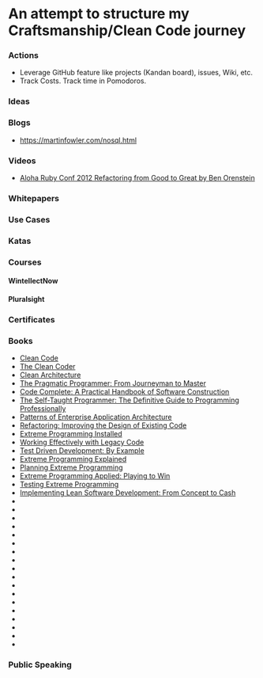 # An attempt to structure my Craftsmanship/Clean Code journey


### Actions

- Leverage GitHub feature like projects (Kandan board), issues, Wiki, etc.
- Track Costs. Track time in Pomodoros.

### Ideas



### Blogs

- https://martinfowler.com/nosql.html

### Videos
- [Aloha Ruby Conf 2012 Refactoring from Good to Great by Ben Orenstein](https://www.youtube.com/watch?v=DC-pQPq0acs&t=599sI)

### Whitepapers


### Use Cases


### Katas

### Courses


#### WintellectNow


#### Pluralsight


### Certificates


### Books

- [Clean Code](https://www.amazon.com/Clean-Code-Handbook-Software-Craftsmanship/dp/0132350882/ref=sr_1_1?ie=UTF8&qid=1487188245&sr=8-1&keywords=clean+code)
- [The Clean Coder](https://www.amazon.com/Clean-Coder-Conduct-Professional-Programmers/dp/0137081073/ref=pd_sim_14_1?_encoding=UTF8&psc=1&refRID=KA0AA3GQQ1QD5RRHFP8P)
- [Clean Architecture](https://www.amazon.com/Clean-Architecture-Craftsmans-Software-Structure/dp/0134494164/ref=pd_sim_14_3?_encoding=UTF8&psc=1&refRID=MPSG5N8ZQ078BG7PH0H8)
- [The Pragmatic Programmer: From Journeyman to Master](https://www.amazon.com/Pragmatic-Programmer-Journeyman-Master/dp/020161622X/ref=pd_bxgy_14_img_3?_encoding=UTF8&psc=1&refRID=5KEW9C433JAS3HBSNQJM)
- [Code Complete: A Practical Handbook of Software Construction](https://www.amazon.com/Code-Complete-Practical-Handbook-Construction/dp/0735619670/ref=pd_sim_14_2?_encoding=UTF8&psc=1&refRID=JKA16WPNWDR544YB8DHD)
- [The Self-Taught Programmer: The Definitive Guide to Programming Professionally](https://www.amazon.com/Self-Taught-Programmer-Definitive-Programming-Professionally-ebook/dp/B01M01YDQA/ref=pd_sbs_351_4?_encoding=UTF8&psc=1&refRID=ER3QZXAVBQRTDH0HXT6N)
- [Patterns of Enterprise Application Architecture](https://www.amazon.com/Patterns-Enterprise-Application-Architecture-Martin/dp/0321127420/ref=pd_sim_14_3?_encoding=UTF8&psc=1&refRID=BQKWVMH78TZM3JA878EG)
- [Refactoring: Improving the Design of Existing Code](https://www.amazon.com/Refactoring-Improving-Design-Existing-Code/dp/0201485672/ref=pd_bxgy_14_img_2?_encoding=UTF8&psc=1&refRID=D1BAQ0H5ASK7VM1GJM19)
- [Extreme Programming Installed](https://www.amazon.com/Extreme-Programming-Installed-Ron-Jeffries/dp/0201708426/ref=pd_sim_14_5?_encoding=UTF8&psc=1&refRID=4WAF30YS30QN5NYFSZQE)
- [Working Effectively with Legacy Code](https://www.amazon.com/Working-Effectively-Legacy-Michael-Feathers/dp/0131177052/ref=pd_sim_14_4?_encoding=UTF8&psc=1&refRID=4WAF30YS30QN5NYFSZQE)
- [Test Driven Development: By Example](https://www.amazon.com/Test-Driven-Development-Kent-Beck/dp/0321146530/ref=pd_sim_14_3?_encoding=UTF8&psc=1&refRID=ZV5KMF5AFG24GBG7QMAS)
- [Extreme Programming Explained](https://www.amazon.com/Extreme-Programming-Explained-Embrace-Change/dp/0321278658/ref=pd_sim_14_3?_encoding=UTF8&psc=1&refRID=XSFTJGM2NW90V5QGF85G)
- [Planning Extreme Programming](https://www.amazon.com/Planning-Extreme-Programming-Kent-Beck/dp/0201710919/ref=pd_sim_14_2?_encoding=UTF8&psc=1&refRID=KBNYQMM7AB3JCXG8B5DT)
- [Extreme Programming Applied: Playing to Win](https://www.amazon.com/Extreme-Programming-Applied-Playing-Win/dp/0201616408/ref=pd_sim_14_4?_encoding=UTF8&psc=1&refRID=Z64ZJC45XVXASG5AWGEE)
- [Testing Extreme Programming](https://www.amazon.com/Testing-Extreme-Programming-Lisa-Crispin/dp/0321113551/ref=pd_sim_14_5?_encoding=UTF8&psc=1&refRID=Z64ZJC45XVXASG5AWGEE)
- [Implementing Lean Software Development: From Concept to Cash](https://www.amazon.com/Implementing-Lean-Software-Development-Concept/dp/0321437381/ref=pd_sim_14_4?_encoding=UTF8&psc=1&refRID=4HBZEBAQ77Z40HW3RH27)
- []()
- []()
- []()
- []()
- []()
- []()
- []()
- []()
- []()
- []()
- []()
- []()
- []()
- []()
- []()
- []()
- []()
- []()


### Public Speaking

